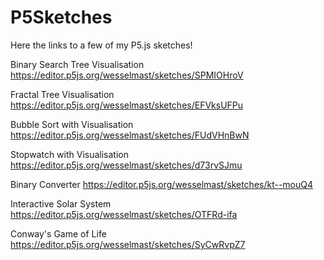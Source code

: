 # P5Sketches

Here the links to a few of my P5.js sketches!

Binary Search Tree Visualisation
https://editor.p5js.org/wesselmast/sketches/SPMIOHroV

Fractal Tree Visualisation
https://editor.p5js.org/wesselmast/sketches/EFVksUFPu

Bubble Sort with Visualisation
https://editor.p5js.org/wesselmast/sketches/FUdVHnBwN

Stopwatch with Visualisation
https://editor.p5js.org/wesselmast/sketches/d73rvSJmu

Binary Converter
https://editor.p5js.org/wesselmast/sketches/kt--mouQ4

Interactive Solar System
https://editor.p5js.org/wesselmast/sketches/OTFRd-ifa

Conway's Game of Life
https://editor.p5js.org/wesselmast/sketches/SyCwRvpZ7

